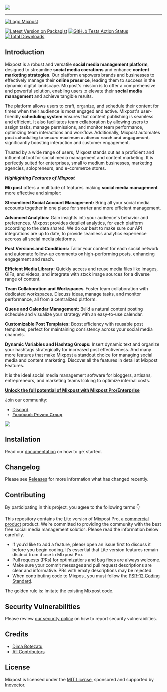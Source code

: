 [<img src="./art/standwithua.png" />](https://supportukrainenow.org)

* * *

[<img src="./art/logo.svg" alt="Logo Mixpost" />](https://mixpost.app)

[![Latest Version on Packagist](https://img.shields.io/packagist/v/inovector/mixpost.svg?style=flat-square)](https://packagist.org/packages/inovector/mixpost)
[![GitHub Tests Action Status](https://img.shields.io/github/workflow/status/inovector/mixpost/run-tests?label=tests)](https://github.com/inovector/mixpost/actions?query=workflow%3Arun-tests+branch%3Amain)
[![Total Downloads](https://img.shields.io/packagist/dt/inovector/mixpost.svg?style=flat-square)](https://packagist.org/packages/inovector/mixpost)

## Introduction

Mixpost is a robust and versatile **social media management platform**, designed to streamline **social media operations** and enhance **content marketing strategies**. Our platform empowers brands and businesses to effectively manage their **online presence**, leading them to success in the dynamic digital landscape. Mixpost's mission is to offer a comprehensive and powerful solution, enabling users to elevate their **social media management** and achieve tangible results.

The platform allows users to craft, organize, and schedule their content for times when their audience is most engaged and active. Mixpost's user-friendly **scheduling system** ensures that content publishing is seamless and efficient. It also facilitates team collaboration by allowing users to assign tasks, manage permissions, and monitor team performance, optimizing team interactions and workflow. Additionally, Mixpost automates post scheduling to ensure maximum audience reach and engagement, significantly boosting interaction and customer engagement.

Trusted by a wide range of users, Mixpost stands out as a proficient and influential tool for social media management and content marketing. It is perfectly suited for enterprises, small to medium businesses, marketing agencies, solopreneurs, and e-commerce stores.

**_Highlighting Features of Mixpost_**

**Mixpost** offers a multitude of features, making **social media management** more effective and simpler:

**Streamlined Social Account Management:**
Bring all your social media accounts together in one place for smarter and more efficient management.

**Advanced Analytics:**
Gain insights into your audience's behavior and preferences. Mixpost provides detailed analytics, for each platform according to the data shared. We do our best to make sure our API integrations are up to date, to provide seamless analytics experience accross all social media platforms.

**Post Versions and Conditions:**
Tailor your content for each social network and automate follow-up comments on high-performing posts, enhancing engagement and reach.

**Efficient Media Library:**
Quickly access and reuse media files like images, GIFs, and videos, and integrate with stock image sources for a diverse range of content.

**Team Collaboration and Workspaces:**
Foster team collaboration with dedicated workspaces. Discuss ideas, manage tasks, and monitor performance, all from a centralized platform.

**Queue and Calendar Management:**
Build a natural content posting schedule and visualize your strategy with an easy-to-use calendar.

**Customizable Post Templates:**
Boost efficiency with reusable post templates, perfect for maintaining consistency across your social media channels.

**Dynamic Variables and Hashtag Groups:**
Insert dynamic text and organize your hashtags strategically for increased post effectiveness.
And many more features that make Mixpost a standout choice for managing social media and content marketing. Discover all the features in detail at Mixpost Features.

It is the ideal social media management software for bloggers, artisans, entrepreneurs, and marketing teams looking to optimize internal costs.

**[Unlock the full potential of Mixpost with Mixpost Pro/Enterprise](https://mixpost.app/pricing)**

Join our community:

- [Discord](https://mixpost.app/discord)
- [Facebook Private Group](https://www.facebook.com/groups/getmixpost)

[<img src="./art/cover.png?v=3" />](https://mixpost.app)

## Installation

Read our [documentation](https://docs.mixpost.app/lite/) on how to get started.

## Changelog

Please see [Releases](../../releases) for more information what has changed recently.

## Contributing

By participating in this project, you agree to the following terms 👇

This repository contains the Lite version of Mixpost Pro, a [commercial product](https://mixpost.app/) product. We’re committed to providing the community with the best free social media management solution. Please read the information below carefully.

- If you’d like to add a feature, please open an issue first to discuss it before you begin coding. It’s essential that Lite version features remain distinct from those in Mixpost Pro.
- Pull requests (PRs) for optimizations and bug fixes are always welcome.
- Make sure your commit messages and pull request descriptions are clear and informative. PRs with empty descriptions may be rejected.
- When contributing code to Mixpost, you must follow
  the [PSR-12 Coding Standard](https://github.com/php-fig/fig-standards/blob/master/accepted/PSR-12-extended-coding-style-guide.md).

The golden rule is: Imitate the existing Mixpost code.

## Security Vulnerabilities

Please review [our security policy](../../security/policy) on how to report security vulnerabilities.

## Credits

- [Dima Botezatu](https://github.com/lao9s)
- [All Contributors](../../contributors)

## License

Mixpost is licensed under the [MIT License](LICENSE.md), sponsored and supported by [Inovector](https://inovector.com).
